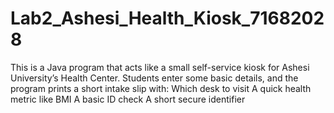 # Lab2_Ashesi_Health_Kiosk_71682028
This is a Java program that acts like a small self-service kiosk for Ashesi University’s Health Center. Students enter some basic details, and the program prints a short intake slip with:  Which desk to visit  A quick health metric like BMI  A basic ID check  A short secure identifier
